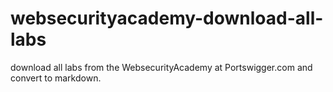 # websecurityacademy-download-all-labs
download all labs from the WebsecurityAcademy at Portswigger.com and convert to markdown. 

